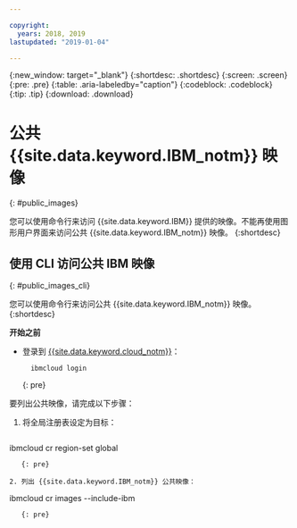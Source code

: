 ```yaml
---

copyright:
  years: 2018, 2019
lastupdated: "2019-01-04"

---
```


{:new_window: target="_blank"}
{:shortdesc: .shortdesc}
{:screen: .screen}
{:pre: .pre}
{:table: .aria-labeledby="caption"}
{:codeblock: .codeblock}
{:tip: .tip}
{:download: .download}

# 公共 {{site.data.keyword.IBM_notm}} 映像
{: #public_images}

您可以使用命令行来访问 {{site.data.keyword.IBM}} 提供的映像。不能再使用图形用户界面来访问公共 {{site.data.keyword.IBM_notm}} 映像。
{:shortdesc}

## 使用 CLI 访问公共 IBM 映像
{: #public_images_cli}

您可以使用命令行来访问公共 {{site.data.keyword.IBM_notm}} 映像。
{:shortdesc}

**开始之前**

- 登录到 [{{site.data.keyword.cloud_notm}}](/docs/cli/reference/ibmcloud/bx_cli.html#ibmcloud_login)：

  ```
    ibmcloud login
    ```
  {: pre}

要列出公共映像，请完成以下步骤：

1. 将全局注册表设定为目标：

   ```
ibmcloud cr region-set global
```
   {: pre}

2. 列出 {{site.data.keyword.IBM_notm}} 公共映像：

   ```
ibmcloud cr images --include-ibm
```
   {: pre}
